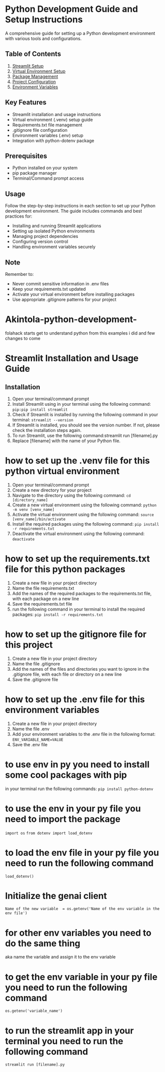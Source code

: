 # Python Development Guide and Setup Instructions

A comprehensive guide for setting up a Python development environment with various tools and configurations.

## Table of Contents
1. [Streamlit Setup](#streamlit-installation-and-usage-guide)
2. [Virtual Environment Setup](#virtual-environment-setup)
3. [Package Management](#package-management)
4. [Project Configuration](#project-configuration)
5. [Environment Variables](#environment-variables)

## Key Features
- Streamlit installation and usage instructions
- Virtual environment (.venv) setup guide
- Requirements.txt file management
- .gitignore file configuration
- Environment variables (.env) setup
- Integration with python-dotenv package

## Prerequisites
- Python installed on your system
- pip package manager
- Terminal/Command prompt access

## Usage
Follow the step-by-step instructions in each section to set up your Python development environment. The guide includes commands and best practices for:
- Installing and running Streamlit applications
- Setting up isolated Python environments
- Managing project dependencies
- Configuring version control
- Handling environment variables securely

## Note
Remember to:
- Never commit sensitive information in .env files
- Keep your requirements.txt updated
- Activate your virtual environment before installing packages
- Use appropriate .gitignore patterns for your project
# Akintola-python-development-
folahack starts
get to understand python from this examples i did
and few changes to come 


# Streamlit Installation and Usage Guide

## Installation
1. Open your terminal/command prompt
2. Install Streamlit using in your terminal using the following command:
`pip:pip install streamlit`
3. Check if Streamlit is installed by running the following command in your terminal:
`streamlit --version`
4. If Streamlit is installed, you should see the version number. If not, please check the installation steps again.
5. To run Streamlit, use the following command:streamlit run [filename].py
6. Replace [filename] with the name of your Python file.

# how to set up the .venv file for this  python virtual environment
1. Open your terminal/command prompt
2. Create a new directory for your project
3. Navigate to the directory using the following command:
`cd [directory_name]`
4. Create a new virtual environment using the following command:
`python -m venv [venv_name]`
5. Activate the virtual environment using the following command:
`source [venv_name]/bin/activate`
6. Install the required packages using the following command:
`pip install -r requirements.txt`
7. Deactivate the virtual environment using the following command:
`deactivate`

# how to set up the requirements.txt file for this python packages
1. Create a new file in your project directory
2. Name the file requirements.txt
3. Add the names of the required packages to the requirements.txt file, with each package on a new line
4. Save the requirements.txt file
5. run the following command in your terminal to install the required packages:
`pip install -r requirements.txt`

# how to set up the gitignore file for this project
1. Create a new file in your project directory
2. Name the file .gitignore
3. Add the names of the files and directories you want to ignore in the .gitignore file, with each file or directory on a new line
4. Save the .gitignore file




# how to set up the .env file for this environment variables
1. Create a new file in your project directory
2. Name the file .env
3. Add your environment variables to the .env file in the following format:
`ENV_VARIABLE_NAME=VALUE`
4. Save the .env file


# to use env in py you need to install some cool packages with pip

in your terminal run the following commands:
`pip install python-dotenv`

# to use the env in your py file you need to import the package
`import os`
`from dotenv import load_dotenv`

# to load the env file in your py file you need to run the following command
`load_dotenv()`

# Initialize the genai client
`Name of the new variable  = os.getenv('Name of the env variable in the env file')`
# for other env variables you need to do the same thing
aka name the variable and assign it to the env variable

# to get the env variable in your py file you need to run the following command
`os.getenv('variable_name')`

# to run the streamlit app in your terminal you need to run the following command
`streamlit run [filename].py`

